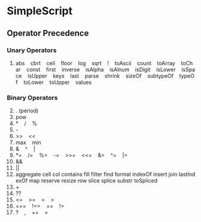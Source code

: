 # SimpleScript

## Operator Precedence

### Unary Operators
 
1. abs&nbsp;&nbsp;&nbsp;&nbsp;cbrt&nbsp;&nbsp;&nbsp;&nbsp;ceil&nbsp;&nbsp;&nbsp;&nbsp;floor&nbsp;&nbsp;&nbsp;&nbsp;log&nbsp;&nbsp;&nbsp;&nbsp;sqrt&nbsp;&nbsp;&nbsp;&nbsp;!&nbsp;&nbsp;&nbsp;&nbsp;toAscii&nbsp;&nbsp;&nbsp;&nbsp;count&nbsp;&nbsp;&nbsp;&nbsp;toArray&nbsp;&nbsp;&nbsp;&nbsp;toChar&nbsp;&nbsp;&nbsp;&nbsp;const&nbsp;&nbsp;&nbsp;&nbsp;first&nbsp;&nbsp;&nbsp;&nbsp;inverse&nbsp;&nbsp;&nbsp;&nbsp;isAlpha&nbsp;&nbsp;&nbsp;&nbsp;isAlnum&nbsp;&nbsp;&nbsp;&nbsp;isDigit&nbsp;&nbsp;&nbsp;&nbsp;isLower&nbsp;&nbsp;&nbsp;&nbsp;isSpace&nbsp;&nbsp;&nbsp;&nbsp;isUpper&nbsp;&nbsp;&nbsp;&nbsp;keys&nbsp;&nbsp;&nbsp;&nbsp;last&nbsp;&nbsp;&nbsp;&nbsp;parse&nbsp;&nbsp;&nbsp;&nbsp;shrink&nbsp;&nbsp;&nbsp;&nbsp;sizeOf&nbsp;&nbsp;&nbsp;&nbsp;subtypeOf&nbsp;&nbsp;&nbsp;&nbsp;typeOf&nbsp;&nbsp;&nbsp;&nbsp;toLower&nbsp;&nbsp;&nbsp;&nbsp;toUpper&nbsp;&nbsp;&nbsp;&nbsp;values

### Binary Operators

2. \. (period)
3. pow
4. \*&nbsp;&nbsp;&nbsp;&nbsp;/&nbsp;&nbsp;&nbsp;&nbsp;%
5. \-
6. \>>&nbsp;&nbsp;&nbsp;&nbsp;<<
7. max&nbsp;&nbsp;&nbsp;&nbsp;min
8. &&nbsp;&nbsp;&nbsp;&nbsp;^&nbsp;&nbsp;&nbsp;&nbsp;|
9. \*=&nbsp;&nbsp;&nbsp;&nbsp;/=&nbsp;&nbsp;&nbsp;&nbsp;%=&nbsp;&nbsp;&nbsp;&nbsp;-=&nbsp;&nbsp;&nbsp;&nbsp;\>>=&nbsp;&nbsp;&nbsp;&nbsp;<<=&nbsp;&nbsp;&nbsp;&nbsp;&=&nbsp;&nbsp;&nbsp;&nbsp;^=&nbsp;&nbsp;&nbsp;&nbsp;|=
10. &&
11. ||
12. aggregate&nbsp;cell&nbsp;col&nbsp;contains&nbsp;fill&nbsp;filter&nbsp;find&nbsp;format&nbsp;indexOf&nbsp;insert&nbsp;join&nbsp;lastIndexOf&nbsp;map&nbsp;reserve&nbsp;resize&nbsp;row&nbsp;slice&nbsp;splice&nbsp;substr&nbsp;toSpliced
13. \+
14. ??
15. <=&nbsp;&nbsp;&nbsp;&nbsp;\>=&nbsp;&nbsp;&nbsp;&nbsp;<&nbsp;&nbsp;&nbsp;&nbsp;\>
16. ===&nbsp;&nbsp;&nbsp;&nbsp;!==&nbsp;&nbsp;&nbsp;&nbsp;==&nbsp;&nbsp;&nbsp;&nbsp;!=
17. ?&nbsp;&nbsp;&nbsp;&nbsp;,&nbsp;&nbsp;&nbsp;&nbsp;+=&nbsp;&nbsp;&nbsp;&nbsp;=
